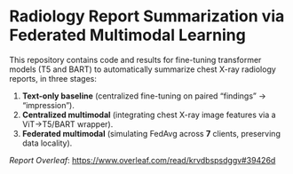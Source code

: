 # Radiology Report Summarization via Federated Multimodal Learning

This repository contains code and results for fine-tuning transformer models (T5 and BART) to automatically summarize chest X-ray radiology reports, in three stages:

1. **Text-only baseline** (centralized fine-tuning on paired “findings” → “impression”).  
2. **Centralized multimodal** (integrating chest X-ray image features via a ViT→T5/BART wrapper).  
3. **Federated multimodal** (simulating FedAvg across **7** clients, preserving data locality).

_Report Overleaf_: https://www.overleaf.com/read/krvdbspsdggv#39426d
